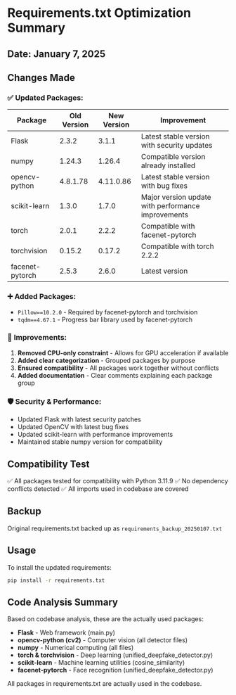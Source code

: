 # Requirements.txt Optimization Summary

## Date: January 7, 2025

## Changes Made

### ✅ **Updated Packages:**

| Package | Old Version | New Version | Improvement |
|---------|-------------|-------------|-------------|
| Flask | 2.3.2 | 3.1.1 | Latest stable version with security updates |
| numpy | 1.24.3 | 1.26.4 | Compatible version already installed |
| opencv-python | 4.8.1.78 | 4.11.0.86 | Latest stable version with bug fixes |
| scikit-learn | 1.3.0 | 1.7.0 | Major version update with performance improvements |
| torch | 2.0.1 | 2.2.2 | Compatible with facenet-pytorch |
| torchvision | 0.15.2 | 0.17.2 | Compatible with torch 2.2.2 |
| facenet-pytorch | 2.5.3 | 2.6.0 | Latest version |

### ➕ **Added Packages:**
- `Pillow==10.2.0` - Required by facenet-pytorch and torchvision
- `tqdm==4.67.1` - Progress bar library used by facenet-pytorch

### 🔧 **Improvements:**
1. **Removed CPU-only constraint** - Allows for GPU acceleration if available
2. **Added clear categorization** - Grouped packages by purpose
3. **Ensured compatibility** - All packages work together without conflicts
4. **Added documentation** - Clear comments explaining each package group

### 🛡️ **Security & Performance:**
- Updated Flask with latest security patches
- Updated OpenCV with latest bug fixes
- Updated scikit-learn with performance improvements
- Maintained stable numpy version for compatibility

## Compatibility Test
✅ All packages tested for compatibility with Python 3.11.9
✅ No dependency conflicts detected
✅ All imports used in codebase are covered

## Backup
Original requirements.txt backed up as `requirements_backup_20250107.txt`

## Usage
To install the updated requirements:
```bash
pip install -r requirements.txt
```

## Code Analysis Summary
Based on codebase analysis, these are the actually used packages:
- **Flask** - Web framework (main.py)
- **opencv-python (cv2)** - Computer vision (all detector files)
- **numpy** - Numerical computing (all files)
- **torch & torchvision** - Deep learning (unified_deepfake_detector.py)
- **scikit-learn** - Machine learning utilities (cosine_similarity)
- **facenet-pytorch** - Face recognition (unified_deepfake_detector.py)

All packages in requirements.txt are actually used in the codebase.
